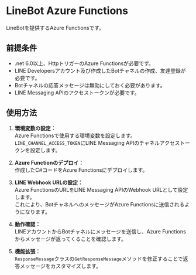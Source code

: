 ﻿
# LineBot Azure Functions

LineBotを提供するAzure Functionsです。

## 前提条件
- .net 6.0以上、HttpトリガーのAzure Functionsが必要です。
- LINE Developersアカウント及び作成したBotチャネルの作成、友達登録が必要です。
- Botチャネルの応答メッセージは無効にしておく必要があります。
- LINE Messaging APIのアクセストークンが必要です。

## 使用方法

1. **環境変数の設定：**  
    Azure Functionsで使用する環境変数を設定します。  
    `LINE_CHANNEL_ACCESS_TOKEN`にLINE Messaging APIのチャネルアクセストークンを設定します。  

2. **Azure Functionのデプロイ：**  
    作成したC#コードをAzure Functionsにデプロイします。

3. **LINE Webhook URLの設定：**  
    Azure FunctionsのURLをLINE Messaging APIのWebhook URLとして設定します。  
    これにより、BotチャネルへのメッセージがAzure Functionsに送信されるようになります。

4. **動作確認：**  
    LINEアカウントからBotチャネルにメッセージを送信し、Azure Functionsからメッセージが返ってくることを確認します。

5. **機能拡張：**  
    `ResponseMessage`クラスの`GetResponseMessage`メソッドを修正することで返答メッセージをカスタマイズします。


